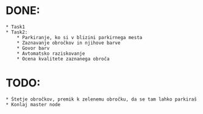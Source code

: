 # DONE:
	* Task1
	* Task2:
		* Parkiranje, ko si v blizini parkirnega mesta
		* Zaznavanje obročkov in njihove barve
		* Govor barv
		* Avtomatsko raziskovanje
		* Ocena kvalitete zaznanega obroča
# TODO:
	* Štetje obročkov, premik k zelenemu obročku, da se tam lahko parkiraš 
	* Konlaj master node
